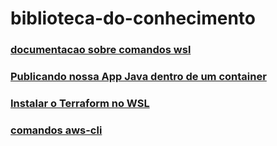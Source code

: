 # biblioteca-do-conhecimento
### [documentacao sobre comandos wsl](comandoswsl.md)
### [Publicando nossa App Java dentro de um container](container.md)
### [Instalar o Terraform no WSL](terraform.md)
### [comandos aws-cli](aws-cli.md)
